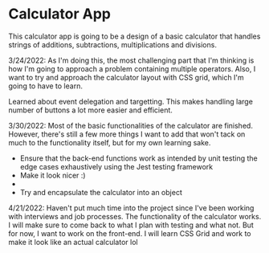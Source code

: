 # Calculator App
<p>This calculator app is going to be a design of a basic calculator that handles strings of additions, subtractions, multiplications and divisions.</p>

<p>3/24/2022: As I'm doing this, the most challenging part that I'm thinking is how I'm going to approach a problem containing multiple operators. Also, I want to try and approach the calculator layout with CSS grid, which I'm going to have to learn.</p>

<p>Learned about event delegation and targetting. This makes handling large number of buttons a lot more easier and efficient.</p>

<p>3/30/2022: Most of the basic functionalities of the calculator are finished. However, there's still a few more things I want to add that won't tack on much to the functionality itself, but for my own learning sake.</p>
<ul>
  <li>Ensure that the back-end functions work as intended by unit testing the edge cases exhaustively using the Jest testing framework </li>
  <li>Make it look nicer :)<li>
  <li>Try and encapsulate the calculator into an object</li>
</ul>

<p>4/21/2022: Haven't put much time into the project since I've been working with interviews and job processes. The functionality of the calculator works. I will make sure to come back to what I plan with testing and what not. But for now, I want to work on the front-end. I will learn CSS Grid and work to make it look like an actual calculator lol</p>